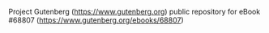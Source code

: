 Project Gutenberg (https://www.gutenberg.org) public repository for
eBook #68807 (https://www.gutenberg.org/ebooks/68807)
